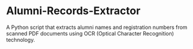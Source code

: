 # Alumni-Records-Extractor
A Python script that extracts alumni names and registration numbers from scanned PDF documents using OCR (Optical Character Recognition) technology.

